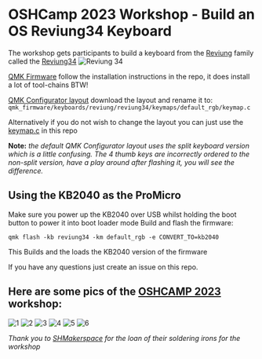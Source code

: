 # OSHCamp 2023 Workshop - Build an OS Reviung34 Keyboard

The workshop gets participants to build a keyboard from the [Reviung](https://github.com/gtips/reviung) family called the [Reviung34](https://github.com/gtips/reviung/tree/master/reviung34)
![Reviung 34](./images/Workshop-Reviung34-rot.jpg)

[QMK Firmware](https://github.com/qmk/qmk_firmware)
follow the installation instructions in the repo, it does install a lot of tool-chains BTW!

[QMK Configurator layout](https://config.qmk.fm/#/reviung/reviung34/LAYOUT_reviung34)
download the layout and rename it to:
`qmk_firmware/keyboards/reviung/reviung34/keymaps/default_rgb/keymap.c`

Alternatively if you do not wish to change the layout you can just use the [keymap.c](./reviung34/keymap.c) in this repo

**Note:** *the default QMK Configurator layout uses the split keyboard version which is a little confusing. The 4 thumb keys are incorrectly ordered to the non-split version, have a play around after flashing it, you will see the difference.*


## Using the KB2040 as the ProMicro 
Make sure you power up the KB2040 over USB whilst holding the boot button to power it into boot loader mode
Build and flash the firmware:
```
qmk flash -kb reviung34 -km default_rgb -e CONVERT_TO=kb2040
```
This Builds and the loads the KB2040 version of the firmware

If you have any questions just create an issue on this repo.

## Here are some pics of the [OSHCAMP 2023](https://oshug.org/event/oshcamp2023) workshop:

![1](./images/20230827_114513.jpg)
![2](./images/20230827_114517.jpg)
![3](./images/20230827_114544.jpg)
![4](./images/20230827_114538.jpg)
![5](./images/20230827_114513.jpg)
![6](./images/20230827_114551.jpg)


*Thank you to [SHMakerspace](https://www.shmakerspace.org/) for the loan of their soldering irons for the workshop*


